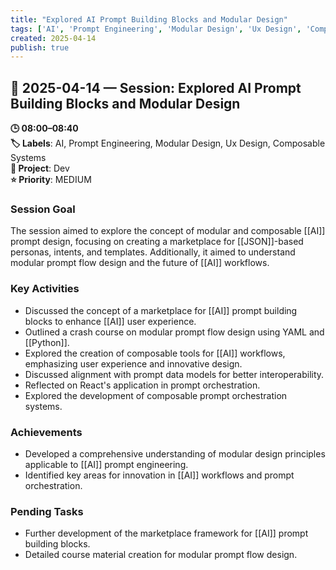 ```yaml
---
title: "Explored AI Prompt Building Blocks and Modular Design"
tags: ['AI', 'Prompt Engineering', 'Modular Design', 'Ux Design', 'Composable Systems']
created: 2025-04-14
publish: true
---
```


## 📅 2025-04-14 — Session: Explored AI Prompt Building Blocks and Modular Design

**🕒 08:00–08:40**  
**🏷️ Labels**: AI, Prompt Engineering, Modular Design, Ux Design, Composable Systems  
**📂 Project**: Dev  
**⭐ Priority**: MEDIUM  


### Session Goal
The session aimed to explore the concept of modular and composable [[AI]] prompt design, focusing on creating a marketplace for [[JSON]]-based personas, intents, and templates. Additionally, it aimed to understand modular prompt flow design and the future of [[AI]] workflows.

### Key Activities
- Discussed the concept of a marketplace for [[AI]] prompt building blocks to enhance [[AI]] user experience.
- Outlined a crash course on modular prompt flow design using YAML and [[Python]].
- Explored the creation of composable tools for [[AI]] workflows, emphasizing user experience and innovative design.
- Discussed alignment with prompt data models for better interoperability.
- Reflected on React's application in prompt orchestration.
- Explored the development of composable prompt orchestration systems.

### Achievements
- Developed a comprehensive understanding of modular design principles applicable to [[AI]] prompt engineering.
- Identified key areas for innovation in [[AI]] workflows and prompt orchestration.

### Pending Tasks
- Further development of the marketplace framework for [[AI]] prompt building blocks.
- Detailed course material creation for modular prompt flow design.
